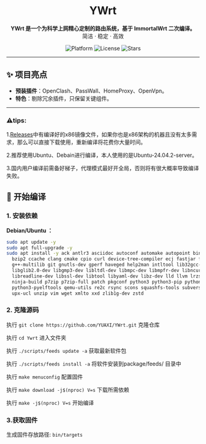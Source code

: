 <h1 align="center">YWrt</h1>



<p align="center">
  <strong>YWrt 是一个为科学上网精心定制的路由系统，基于 ImmortalWrt 二次编译。</strong><br>
  简洁 · 稳定 · 高效
</p>


<p align="center">
  <img src="https://img.shields.io/badge/platform-OpenWrt-informational?style=flat-square" alt="Platform">
  <img src="https://img.shields.io/github/license/YUAXI/YWrt?style=flat-square" alt="License">
  <img src="https://img.shields.io/github/stars/YUAXI/YWrt?style=flat-square" alt="Stars">
</p>


---

## ✨ 项目亮点

- **预装插件**：OpenClash、PassWall、HomeProxy、OpenVpn。
- **特色**：剔除冗余插件，只保留关键组件。

---



### ⚠️tips:

1.[Releases](https://github.com/YUAXI/YWrt/releases)中有编译好的x86镜像文件，如果你也是x86架构的机器且没有太多需求，那么可以直接下载使用，重新编译将花费你大量时间。

2.推荐使用Ubuntu、Debain进行编译，本人使用的是Ubuntu-24.04.2-server。

3.国内用户编译前需备好梯子，代理模式最好开全局，否则将有很大概率导致编译失败。



## 🚀 开始编译

### 1. 安装依赖

**Debian/Ubuntu ：**

```bash
sudo apt update -y
sudo apt full-upgrade -y
sudo apt install -y ack antlr3 asciidoc autoconf automake autopoint binutils bison build-essential \
  bzip2 ccache clang cmake cpio curl device-tree-compiler ecj fastjar flex gawk gettext gcc-multilib \
  g++-multilib git gnutls-dev gperf haveged help2man intltool lib32gcc-s1 libc6-dev-i386 libelf-dev \
  libglib2.0-dev libgmp3-dev libltdl-dev libmpc-dev libmpfr-dev libncurses-dev libpython3-dev \
  libreadline-dev libssl-dev libtool libyaml-dev libz-dev lld llvm lrzsz mkisofs msmtp nano \
  ninja-build p7zip p7zip-full patch pkgconf python3 python3-pip python3-ply python3-docutils \
  python3-pyelftools qemu-utils re2c rsync scons squashfs-tools subversion swig texinfo uglifyjs \
  upx-ucl unzip vim wget xmlto xxd zlib1g-dev zstd
```

### 2. 克隆源码

执行 `git clone https://github.com/YUAXI/YWrt.git` 克隆仓库

执行 `cd Ywrt`  进入文件夹

执行 `./scripts/feeds update -a` 获取最新软件包

执行 `./scripts/feeds install -a` 将软件安装到package/feeds/ 目录中

执行 `make menuconfig` 配置固件

执行 `make download -j$(nproc) V=s` 下载所需依赖

执行 `make -j$(nproc) V=s` 开始编译

### 3.获取固件

生成固件存放路径: `bin/targets`

